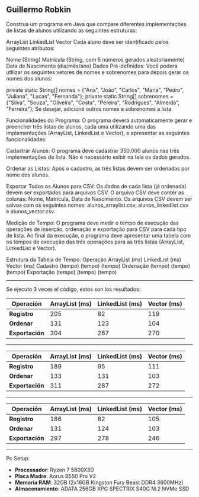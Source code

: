 Guillermo Robkin
---------------------------------------------------------------------------------------------------------------------------------------------------------------------------------------------------------------
Construa um programa em Java que compare diferentes implementações de listas de alunos utilizando as seguintes estruturas:

ArrayList
LinkedList
Vector
Cada aluno deve ser identificado pelos seguintes atributos:

Nome (String)
Matrícula (String, com 5 números gerados aleatoriamente)
Data de Nascimento (dia/mês/ano)
Dados Pré-definidos:
Você poderá utilizar os seguintes vetores de nomes e sobrenomes para depois gerar os nomes dos alunos:

private static String[] nomes = {"Ana", "João", "Carlos", "Maria", "Pedro", "Juliana", "Lucas", "Fernanda"};
private static String[] sobrenomes = {"Silva", "Souza", "Oliveira", "Costa", "Pereira", "Rodrigues", "Almeida", "Ferreira"};
Se desejar, adicione outros nomes e sobrenomes a lista

Funcionalidades do Programa:
O programa deverá automaticamente gerar e preencher três listas de alunos, cada uma utilizando uma das implementações (ArrayList, LinkedList e Vector), e apresentar as seguintes funcionalidades:

Cadastrar Alunos:
O programa deve cadastrar 350.000 alunos nas três implementações de lista. Não é necessário exibir na tela os dados gerados.

Ordenar as Listas:
Após o cadastro, as três listas devem ser ordenadas por nome dos alunos.

Exportar Todos os Alunos para CSV:
Os dados de cada lista (já ordenada) devem ser exportados para arquivos CSV.
O arquivo CSV deve conter as colunas: Nome, Matrícula, Data de Nascimento.
Os arquivos CSV devem ser salvos com os seguintes nomes: alunos_arraylist.csv, alunos_linkedlist.csv e alunos_vector.csv.

Medição de Tempo:
O programa deve medir o tempo de execução das operações de inserção, ordenação e exportação para CSV para cada tipo de lista.
Ao final da execução, o programa deve apresentar uma tabela com os tempos de execução das três operações para as três listas (ArrayList, LinkedList e Vector).

Estrutura da Tabela de Tempo:
Operação	ArrayList (ms)	LinkedList (ms)	Vector (ms)
Cadastro	(tempo)	(tempo)	(tempo)
Ordenação	(tempo)	(tempo)	(tempo)
Exportação	(tempo)	(tempo)	(tempo)

---------------------------------------------------------------------------------------------------------------------------------------------------------------------------------------------------------------
Se ejecuto 3 veces el código, estos son los resultados:

| Operación      | ArrayList (ms) | LinkedList (ms) | Vector (ms) |
| ------------- | -------------- | --------------- | ----------- |
| **Registro**  | 205            | 82              | 119         |
| **Ordenar**   | 131            | 123             | 104         |
| **Exportación**| 304           | 267             | 270         |

---

| Operación      | ArrayList (ms) | LinkedList (ms) | Vector (ms) |
| ------------- | -------------- | --------------- | ----------- |
| **Registro**  | 189            | 95              | 111         |
| **Ordenar**   | 133            | 131             | 103         |
| **Exportación**| 311           | 287             | 272         |

---

| Operación      | ArrayList (ms) | LinkedList (ms) | Vector (ms) |
| ------------- | -------------- | --------------- | ----------- |
| **Registro**  | 186            | 82              | 105         |
| **Ordenar**   | 131            | 124             | 103         |
| **Exportación**| 297           | 278             | 246         |

---------------------------------------------------------------------------------------------------------------------------------------------------------------------------------------------------------------

Pc Setup:
- **Processador**: Ryzen 7 5800X3D
- **Placa Madre**: Aorus B550 Pro V2
- **Memoria RAM**: 32GB (2x16GB Kingston Fury Beast DDR4 3600MHz)
- **Almacenamiento**: ADATA 256GB XPG SPECTRIX S40G M.2 NVMe SSD


